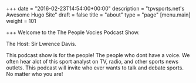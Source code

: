 +++
date = "2016-02-23T14:54:00+00:00"
description = "tpvsports.net's Awesome Hugo Site"
draft = false
title = "about"
type = "page"
[menu.main]
weight = 101

+++
Welcome to the The People Vocies Podcast Show. 

The Host: Sir Lwrence Davis. 

This podcast show is for the people! The people who dont have a voice. We often hear alot of this sport analyst on TV, radio, and other sports news outlets. This podcast will invite who ever wants to talk and debate sports. No matter who you are!
